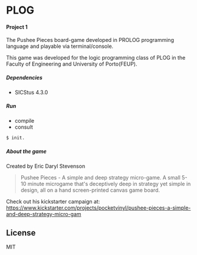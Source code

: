 # PLOG

#### Project 1
The Pushee Pieces board-game developed in PROLOG programming language and playable via terminal/console. 

This game was developed for the logic programming class of PLOG in the Faculty of Engineering and University of Porto(FEUP).

##### Dependencies
- SICStus 4.3.0
 
##### Run
 - compile
 - consult
```sh
$ init.
```

##### About the game
Created by Eric Daryl Stevenson
> Pushee Pieces - A simple and deep strategy micro-game.
> A small 5-10 minute microgame that's deceptively deep in strategy yet simple in design, all on a hand screen-printed canvas game board.

Check out his kickstarter campaign at: https://www.kickstarter.com/projects/pocketvinyl/pushee-pieces-a-simple-and-deep-strategy-micro-gam

License
----

MIT
